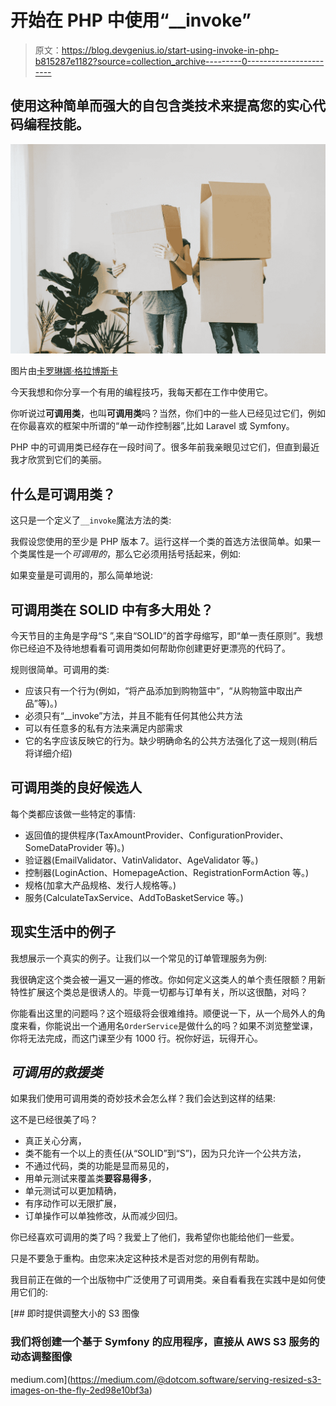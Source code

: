 # 开始在 PHP 中使用“__invoke”

> 原文：<https://blog.devgenius.io/start-using-invoke-in-php-b815287e1182?source=collection_archive---------0----------------------->

## 使用这种简单而强大的自包含类技术来提高您的实心代码编程技能。

![](img/653946c55f906fe7d76be764f4bab357.png)

图片由[卡罗琳娜·格拉博斯卡](https://www.pexels.com/@karolina-grabowska/)

今天我想和你分享一个有用的编程技巧，我每天都在工作中使用它。

你听说过**可调用类**，也叫**可调用类**吗？当然，你们中的一些人已经见过它们，例如在你最喜欢的框架中所谓的“单一动作控制器”,比如 Laravel 或 Symfony。

PHP 中的可调用类已经存在一段时间了。很多年前我亲眼见过它们，但直到最近我才欣赏到它们的美丽。

## 什么是可调用类？

这只是一个定义了`__invoke`魔法方法的类:

我假设您使用的至少是 PHP 版本 7。运行这样一个类的首选方法很简单。如果一个类属性是一个*可调用的*，那么它必须用括号括起来，例如:

如果变量是可调用的，那么简单地说:

## 可调用类在 SOLID 中有多大用处？

今天节目的主角是字母“S ”,来自“SOLID”的首字母缩写，即“单一责任原则”。我想你已经迫不及待地想看看可调用类如何帮助你创建更好更漂亮的代码了。

规则很简单。可调用的类:

*   应该只有一个行为(例如，“将产品添加到购物篮中”，“从购物篮中取出产品”等)。)
*   必须只有“__invoke”方法，并且不能有任何其他公共方法
*   可以有任意多的私有方法来满足内部需求
*   它的名字应该反映它的行为。缺少明确命名的公共方法强化了这一规则(稍后将详细介绍)

## 可调用类的良好候选人

每个类都应该做一些特定的事情:

*   返回值的提供程序(TaxAmountProvider、ConfigurationProvider、SomeDataProvider 等)。)
*   验证器(EmailValidator、VatinValidator、AgeValidator 等。)
*   控制器(LoginAction、HomepageAction、RegistrationFormAction 等。)
*   规格(加拿大产品规格、发行人规格等。)
*   服务(CalculateTaxService、AddToBasketService 等。)

## 现实生活中的例子

我想展示一个真实的例子。让我们以一个常见的订单管理服务为例:

我很确定这个类会被一遍又一遍的修改。你如何定义这类人的单个责任限额？用新特性扩展这个类总是很诱人的。毕竟一切都与订单有关，所以这很酷，对吗？

你能看出这里的问题吗？这个班级将会很难维持。顺便说一下，从一个局外人的角度来看，你能说出一个通用名`OrderService`是做什么的吗？如果不浏览整堂课，你将无法完成，而这门课至少有 1000 行。祝你好运，玩得开心。

## *可调用的救援类*

如果我们使用可调用类的奇妙技术会怎么样？我们会达到这样的结果:

这不是已经很美了吗？

*   真正关心分离，
*   类不能有一个以上的责任(从“SOLID”到“S”)，因为只允许一个公共方法，
*   不通过代码，类的功能是显而易见的，
*   用单元测试来覆盖类**要容易得多**，
*   单元测试可以更加精确，
*   有序动作可以无限扩展，
*   订单操作可以单独修改，从而减少回归。

你已经喜欢可调用的类了吗？我爱上了他们，我希望你也能给他们一些爱。

只是不要急于重构。由您来决定这种技术是否对您的用例有帮助。

我目前正在做的一个出版物中广泛使用了可调用类。亲自看看我在实践中是如何使用它们的:

[](https://medium.com/@dotcom.software/serving-resized-s3-images-on-the-fly-2ed98e10bf3a) [## 即时提供调整大小的 S3 图像

### 我们将创建一个基于 Symfony 的应用程序，直接从 AWS S3 服务的动态调整图像

medium.com](https://medium.com/@dotcom.software/serving-resized-s3-images-on-the-fly-2ed98e10bf3a)